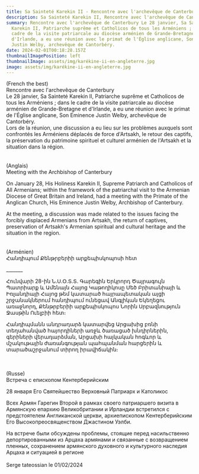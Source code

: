 ```yaml
---
title: Sa Sainteté Karekin II - Rencontre avec l'archevêque de Canterbury
description: Sa Sainteté Karekin II, Rencontre avec l'archevêque de Canterbury
summary: Rencontre avec l'archevêque de Canterbury Le 28 janvier, Sa Sainteté
  Karekin II, Patriarche suprême et Catholicos de tous les Arméniens ; dans le
  cadre de la visite patriarcale au diocèse arménien de Grande-Bretagne et
  d'Irlande, a eu une réunion avec le primat de l'Église anglicane, Son Eminence
  Justin Welby, archevêque de Cantorbéry.
date: 2024-02-01T00:18:28.157Z
thumbnailImagePosition: left
thumbnailImage: assets/img/karékine-ii-en-angleterre.jpg
image: assets/img/karékine-ii-en-angleterre.jpg
---
```

(French the best)\
Rencontre avec l'archevêque de Canterbury\
Le 28 janvier, Sa Sainteté Karekin II, Patriarche suprême et Catholicos de tous les Arméniens ; dans le cadre de la visite patriarcale au diocèse arménien de Grande-Bretagne et d'Irlande, a eu une réunion avec le primat de l'Église anglicane, Son Eminence Justin Welby, archevêque de Cantorbéry.\
Lors de la réunion, une discussion a eu lieu sur les problèmes auxquels sont confrontés les Arméniens déplacés de force d'Artsakh, le retour des captifs, la préservation du patrimoine spirituel et culturel arménien de l'Artsakh et la situation dans la région.\
\
\
(Anglais)\
Meeting with the Archbishop of Canterbury

On January 28, His Holiness Karekin II, Supreme Patriarch and Catholicos of All Armenians; within the framework of the patriarchal visit to the Armenian Diocese of Great Britain and Ireland, had a meeting with the Primate of the Anglican Church, His Eminence Justin Welby, Archbishop of Canterbury.

At the meeting, a discussion was made related to the issues facing the forcibly displaced Armenians from Artsakh, the return of captives, preservation of Artsakh's Armenian spiritual and cultural heritage and the situation in the region.\
\
\
(Arménien)\
Հանդիպում Քենթրբերիի արքեպիսկոպոսի հետ

\_\_\_\_\_\__

Հունվարի 28-ին Ն.Ս.Օ.Տ.Տ. Գարեգին Երկրորդ Ծայրագույն Պատրիարք և Ամենայն Հայոց Կաթողիկոսը Մեծ Բրիտանիայի և Իռլանդիայի Հայոց թեմ կատարած հայրապետական այցի շրջանակներում հանդիպում ունեցավ Անգլիկան Եկեղեցու առաջնորդ, Քենթրբերիի արքեպիսկոպոս Նորին Սրբազնություն Ջասթին Ուելբիի հետ։

Հանդիպմանն անդրադարձ կատարվեց Արցախից բռնի տեղահանված հայորդիների առջև ծառացած խնդիրներին, գերիների վերադարձման, Արցախի հայկական հոգևոր և մշակութային ժառանգության պահպանման հարցերին և տարածաշրջանում տիրող իրավիճակին։

\
\
(Russe)\
Встреча с епископом Кентерберийским

28 января Его Святейшество Верховный Патриарх и Католикос

Всех Армян Гарегин Второй в рамках своего патриаршего визита в Армянскую епархию Великобритании и Ирландии встретился с предстоятелем Англиканской церкви, архиепископом Кентерберийским Его Высокопреосвященством Джастином Уэлби.

На встрече были обсуждены проблемы, стоящие перед насильственно депортированными из Арцаха армянами и связанные с возвращением пленных, сохранением армянского духовного и культурного наследия Арцаха и ситуацией в регионе\
\
Serge tateossian le 01/02/2024